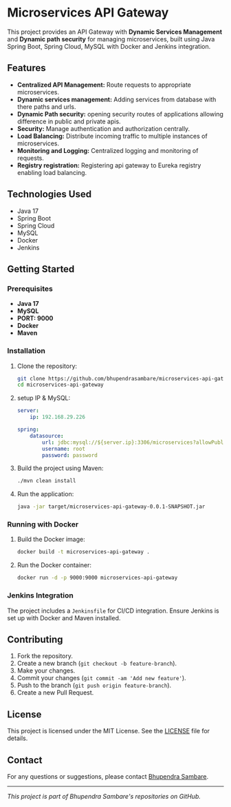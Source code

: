 # Microservices API Gateway

This project provides an API Gateway with **Dynamic Services Management** and **Dynamic path security** for managing microservices, built using Java Spring Boot, Spring Cloud, MySQL with Docker and Jenkins integration.

## Features

- **Centralized API Management:** Route requests to appropriate microservices.
- **Dynamic services management:** Adding services from database with there paths and urls.
- **Dynamic Path security:** opening security routes of applications allowing difference in public and private apis.
- **Security:** Manage authentication and authorization centrally.
- **Load Balancing:** Distribute incoming traffic to multiple instances of microservices.
- **Monitoring and Logging:** Centralized logging and monitoring of requests.
- **Registry registration:** Registering api gateway to Eureka registry enabling load balancing.

## Technologies Used

- Java 17
- Spring Boot
- Spring Cloud
- MySQL
- Docker
- Jenkins

## Getting Started

### Prerequisites

- **Java 17**
- **MySQL**
- **PORT: 9000**
- **Docker**
- **Maven**

### Installation

1. Clone the repository:
    ```bash
    git clone https://github.com/bhupendrasambare/microservices-api-gateway.git
    cd microservices-api-gateway
    ```
   
2. setup IP & MySQL:
    ```yaml
    server:
        ip: 192.168.29.226
   
   spring:
        datasource:
            url: jdbc:mysql://${server.ip}:3306/microservices?allowPublicKeyRetrieval=true
            username: root
            password: password
    ```

3. Build the project using Maven:
    ```bash
    ./mvn clean install
    ```

4. Run the application:
    ```bash
    java -jar target/microservices-api-gateway-0.0.1-SNAPSHOT.jar
    ```

### Running with Docker

1. Build the Docker image:
    ```bash
    docker build -t microservices-api-gateway .
    ```

2. Run the Docker container:
    ```bash
    docker run -d -p 9000:9000 microservices-api-gateway
    ```

### Jenkins Integration

The project includes a `Jenkinsfile` for CI/CD integration. Ensure Jenkins is set up with Docker and Maven installed.

## Contributing

1. Fork the repository.
2. Create a new branch (`git checkout -b feature-branch`).
3. Make your changes.
4. Commit your changes (`git commit -am 'Add new feature'`).
5. Push to the branch (`git push origin feature-branch`).
6. Create a new Pull Request.

## License

This project is licensed under the MIT License. See the [LICENSE](LICENSE) file for details.

## Contact

For any questions or suggestions, please contact [Bhupendra Sambare](https://github.com/bhupendrasambare).

---

*This project is part of Bhupendra Sambare's repositories on GitHub.*
